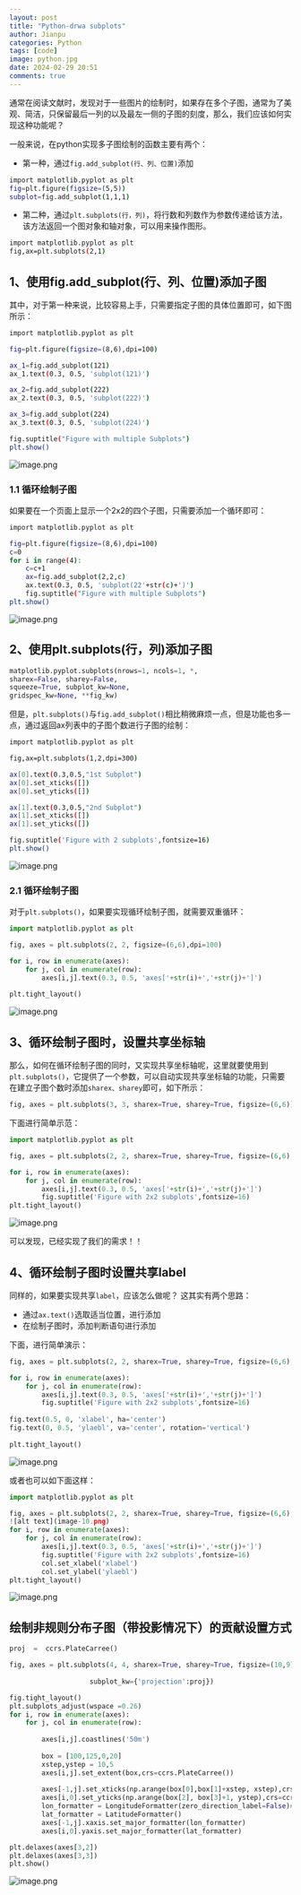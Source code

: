 ```yaml
---
layout: post
title: "Python-drwa subplots"
author: Jianpu
categories: Python
tags: [code]
image: python.jpg
date: 2024-02-29 20:51
comments: true
---
```

通常在阅读文献时，发现对于一些图片的绘制时，如果存在多个子图，通常为了美观、简洁，只保留最后一列的以及最左一侧的子图的刻度，那么，我们应该如何实现这种功能呢？

一般来说，在python实现多子图绘制的函数主要有两个：

- 第一种，通过`fig.add_subplot(行、列、位置)`添加

```bash
import matplotlib.pyplot as plt 
fig=plt.figure(figsize=(5,5))
subplot=fig.add_subplot(1,1,1)
```
- 第二种，通过`plt.subplots(行，列)`，将行数和列数作为参数传递给该方法，该方法返回一个图对象和轴对象，可以用来操作图形。

```bash
import matplotlib.pyplot as plt 
fig,ax=plt.subplots(2,1)
```
## 1、使用fig.add_subplot(行、列、位置)添加子图
其中，对于第一种来说，比较容易上手，只需要指定子图的具体位置即可，如下图所示：

```bash
import matplotlib.pyplot as plt 

fig=plt.figure(figsize=(8,6),dpi=100)

ax_1=fig.add_subplot(121)
ax_1.text(0.3, 0.5, 'subplot(121)')

ax_2=fig.add_subplot(222)
ax_2.text(0.3, 0.5, 'subplot(222)')

ax_3=fig.add_subplot(224)
ax_3.text(0.3, 0.5, 'subplot(224)')

fig.suptitle("Figure with multiple Subplots")
plt.show()
```
![image.png](https://s2.loli.net/2024/02/29/d3uV2EhaScOQqD6.png)
### 1.1 循环绘制子图
如果要在一个页面上显示一个2x2的四个子图，只需要添加一个循环即可：

```bash
import matplotlib.pyplot as plt 

fig=plt.figure(figsize=(8,6),dpi=100)
c=0
for i in range(4):
    c=c+1
    ax=fig.add_subplot(2,2,c)
    ax.text(0.3, 0.5, 'subplot(22'+str(c)+')')
    fig.suptitle("Figure with multiple Subplots")
plt.show()
```
![image.png](https://s2.loli.net/2024/02/29/srJ2Roip5lGVH3k.png)

## 2、使用plt.subplots(行，列)添加子图

```python
matplotlib.pyplot.subplots(nrows=1, ncols=1, *, 
sharex=False, sharey=False, 
squeeze=True, subplot_kw=None, 
gridspec_kw=None, **fig_kw)
```

但是，`plt.subplots()`与`fig.add_subplot()`相比稍微麻烦一点，但是功能也多一点，通过返回ax列表中的子图个数进行子图的绘制：

```bash
import matplotlib.pyplot as plt 

fig,ax=plt.subplots(1,2,dpi=300)

ax[0].text(0.3,0.5,"1st Subplot")
ax[0].set_xticks([])
ax[0].set_yticks([])

ax[1].text(0.3,0.5,"2nd Subplot")
ax[1].set_xticks([])
ax[1].set_yticks([])

fig.suptitle('Figure with 2 subplots',fontsize=16) 
plt.show()
```


![image.png](https://s2.loli.net/2024/02/29/TDbZI6OyilE4K2C.png)


### 2.1 循环绘制子图
对于`plt.subplots()`，如果要实现循环绘制子图，就需要双重循环：

```python
import matplotlib.pyplot as plt 

fig, axes = plt.subplots(2, 2, figsize=(6,6),dpi=100)

for i, row in enumerate(axes):
    for j, col in enumerate(row):
        axes[i,j].text(0.3, 0.5, 'axes['+str(i)+','+str(j)+']')
        
plt.tight_layout()
```

![image.png](https://s2.loli.net/2024/02/29/KWmyCXbOFaDdprh.png)


## 3、循环绘制子图时，设置共享坐标轴
那么，如何在循环绘制子图的同时，又实现共享坐标轴呢，这里就要使用到`plt.subplots()`，它提供了一个参数，可以自动实现共享坐标轴的功能，只需要在建立子图个数时添加`sharex、sharey`即可，如下所示：

```python
fig, axes = plt.subplots(3, 3, sharex=True, sharey=True, figsize=(6,6))
```
下面进行简单示范：

```python
import matplotlib.pyplot as plt 

fig, axes = plt.subplots(2, 2, sharex=True, sharey=True, figsize=(6,6),dpi=100)

for i, row in enumerate(axes):
    for j, col in enumerate(row):
        axes[i,j].text(0.3, 0.5, 'axes['+str(i)+','+str(j)+']')
        fig.suptitle('Figure with 2x2 subplots',fontsize=16) 
plt.tight_layout()
```
![image.png](https://s2.loli.net/2024/02/29/eL8YsVwMGtBu4Jo.png)

可以发现，已经实现了我们的需求！！
## 4、循环绘制子图时设置共享label
同样的，如果要实现共享`label`，应该怎么做呢？
这其实有两个思路：
- 通过`ax.text()`选取适当位置，进行添加
- 在绘制子图时，添加判断语句进行添加

下面，进行简单演示：
```python
fig, axes = plt.subplots(2, 2, sharex=True, sharey=True, figsize=(6,6),dpi=100)

for i, row in enumerate(axes):
    for j, col in enumerate(row):
        axes[i,j].text(0.3, 0.5, 'axes['+str(i)+','+str(j)+']')
        fig.suptitle('Figure with 2x2 subplots',fontsize=16) 
        
fig.text(0.5, 0, 'xlabel', ha='center')
fig.text(0, 0.5, 'ylaebl', va='center', rotation='vertical')
            
plt.tight_layout()
```

![image.png](https://s2.loli.net/2024/02/29/64po82OISHNxZEB.png)

或者也可以如下面这样：

```python
import matplotlib.pyplot as plt 

fig, axes = plt.subplots(2, 2, sharex=True, sharey=True, figsize=(6,6),dpi=100)
![alt text](image-10.png)
for i, row in enumerate(axes):
    for j, col in enumerate(row):
        axes[i,j].text(0.3, 0.5, 'axes['+str(i)+','+str(j)+']')
        fig.suptitle('Figure with 2x2 subplots',fontsize=16) 
        col.set_xlabel('xlabel')
        col.set_ylabel('ylaebl')               
plt.tight_layout()
```
![image.png](https://s2.loli.net/2024/02/29/bRVTDMwma5oylWs.png)


## 绘制非规则分布子图（带投影情况下）的贡献设置方式


```python
proj  =  ccrs.PlateCarree()

fig, axes = plt.subplots(4, 4, sharex=True, sharey=True, figsize=(10,9),dpi=200,
                         
                    subplot_kw={'projection':proj})

fig.tight_layout()
plt.subplots_adjust(wspace =0.26)
for i, row in enumerate(axes):
    for j, col in enumerate(row):
          
        axes[i,j].coastlines('50m')
        
        box = [100,125,0,20]
        xstep,ystep = 10,5
        axes[i,j].set_extent(box,crs=ccrs.PlateCarree())
        
        axes[-1,j].set_xticks(np.arange(box[0],box[1]+xstep, xstep),crs=ccrs.PlateCarree())
        axes[i,0].set_yticks(np.arange(box[2], box[3]+1, ystep),crs=ccrs.PlateCarree())
        lon_formatter = LongitudeFormatter(zero_direction_label=False)#True/False
        lat_formatter = LatitudeFormatter()
        axes[-1,j].xaxis.set_major_formatter(lon_formatter)
        axes[i,0].yaxis.set_major_formatter(lat_formatter)

plt.delaxes(axes[3,2])
plt.delaxes(axes[3,3])
plt.show()
```
![image.png](https://s2.loli.net/2024/02/29/SgclNjkXQPVTqYe.png)